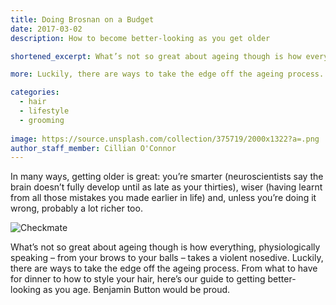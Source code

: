 ```yaml
---
title: Doing Brosnan on a Budget
date: 2017-03-02
description: How to become better-looking as you get older

shortened_excerpt: What’s not so great about ageing though is how everything, physiologically speaking – from your brows to your balls – takes a violent nosedive.

more: Luckily, there are ways to take the edge off the ageing process. From what to have for dinner to how to style your hair, here’s our guide to getting better-looking as you age. Benjamin Button would be proud.

categories:
  - hair
  - lifestyle
  - grooming
  
image: https://source.unsplash.com/collection/375719/2000x1322?a=.png
author_staff_member: Cillian O'Connor
---
```


In many ways, getting older is great: you’re smarter (neuroscientists say the brain doesn’t fully develop until as late as your thirties), wiser (having learnt from all those mistakes you made earlier in life) and, unless you’re doing it wrong, probably a lot richer too.

![Checkmate](https://source.unsplash.com/random/1500x1000)

What’s not so great about ageing though is how everything, physiologically speaking – from your brows to your balls – takes a violent nosedive. Luckily, there are ways to take the edge off the ageing process. From what to have for dinner to how to style your hair, here’s our guide to getting better-looking as you age. Benjamin Button would be proud.